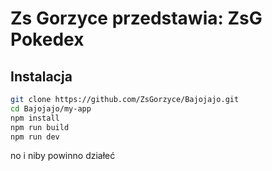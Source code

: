 # Zs Gorzyce przedstawia: ZsG Pokedex
## Instalacja
```bash
git clone https://github.com/ZsGorzyce/Bajojajo.git
cd Bajojajo/my-app
npm install
npm run build
npm run dev
```

no i niby powinno działeć
